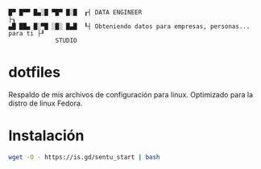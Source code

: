 ```
█▀ █▀▀ █▄░█ ▀█▀ █░█  ┎┤ DATA ENGINEER                                       ├┒
▄█ ██▄ █░▀█ ░█░ █▄█  ┖┤ Obteniendo datos para empresas, personas... para ti ├┚
             STUDIO
```

# dotfiles
Respaldo de mis archivos de configuración para linux. Optimizado para la distro de linux Fedora.

# Instalación
```bash
wget -O - https://is.gd/sentu_start | bash
```